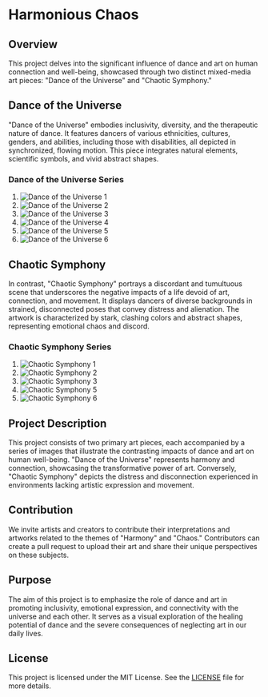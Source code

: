 # Harmonious Chaos

## Overview
This project delves into the significant influence of dance and art on human connection and well-being, showcased through two distinct mixed-media art pieces: "Dance of the Universe" and "Chaotic Symphony."

## Dance of the Universe
"Dance of the Universe" embodies inclusivity, diversity, and the therapeutic nature of dance. It features dancers of various ethnicities, cultures, genders, and abilities, including those with disabilities, all depicted in synchronized, flowing motion. This piece integrates natural elements, scientific symbols, and vivid abstract shapes.



### Dance of the Universe Series
1. ![Dance of the Universe 1](<images/DALL·E 2024-06-01 11.02.39 - A high-quality image of a mixed-media art piece titled 'Dance of the Universe,' showcasing diverse dancers from various backgrounds, cultures, and gen.webp>)
2. ![Dance of the Universe 2](<images/DALL·E 2024-06-01 11.04.03 - A high-quality image of a mixed-media art piece titled 'Dance of the Universe,' capturing the essence of inclusivity, diversity, and the interconnecte.webp>)
3. ![Dance of the Universe 3](<images/DALL·E 2024-06-01 11.08.09 - A high-quality image of a mixed-media art piece titled 'Dance of the Universe,' capturing the essence of inclusivity, diversity, and the healing power.webp>)
4. ![Dance of the Universe 4](<images/DALL·E 2024-06-01 11.25.19 - A high-quality image of a mixed-media art piece titled 'Harmonious Dance,' capturing the essence of inclusivity, diversity, and the healing power of d.webp>)
5. ![Dance of the Universe 5](<images/DALL·E 2024-06-01 11.25.26 - A high-quality image of a mixed-media art piece titled 'Harmonious Dance,' capturing the essence of inclusivity, diversity, and the healing power of d.webp>)
6. ![Dance of the Universe 6](<images/DALL·E 2024-06-01 10.31.20 - A vibrant mixed-media art piece titled 'Dance of the Soul,' combining elements of painting, collage, and dance. The artwork features abstract forms an.webp>)

## Chaotic Symphony
In contrast, "Chaotic Symphony" portrays a discordant and tumultuous scene that underscores the negative impacts of a life devoid of art, connection, and movement. It displays dancers of diverse backgrounds in strained, disconnected poses that convey distress and alienation. The artwork is characterized by stark, clashing colors and abstract shapes, representing emotional chaos and discord.


### Chaotic Symphony Series
1. ![Chaotic Symphony 1](<images/DALL·E 2024-06-01 11.02.20 - A high-quality image of a mixed-media art piece titled 'Chaotic Symphony,' portraying a dissonant and chaotic scene to represent the consequences of a.webp>)
2. ![Chaotic Symphony 2](<images/DALL·E 2024-06-01 11.02.29 - A high-quality image of a mixed-media art piece titled 'Chaotic Symphony,' portraying a dissonant and chaotic scene to represent the consequences of a.webp>)
3. ![Chaotic Symphony 3](<images/DALL·E 2024-06-01 11.13.10 - A high-quality image of a mixed-media art piece titled 'Chaotic Symphony,' portraying a world without the healthy connection to art, the universe, and.webp>)
4. ![Chaotic Symphony 5](<images/DALL·E 2024-06-01 11.21.21 - A high-quality image of a mixed-media art piece titled 'Chaotic Symphony,' portraying a dissonant and chaotic scene to represent the consequences of a.webp>)
5. ![Chaotic Symphony 6](<images/DALL·E 2024-06-01 11.25.09 - A high-quality image of a mixed-media art piece titled 'Chaotic Dissonance,' portraying a world without the healthy connection to art, the universe, a.webp>)

## Project Description
This project consists of two primary art pieces, each accompanied by a series of images that illustrate the contrasting impacts of dance and art on human well-being. "Dance of the Universe" represents harmony and connection, showcasing the transformative power of art. Conversely, "Chaotic Symphony" depicts the distress and disconnection experienced in environments lacking artistic expression and movement.

## Contribution
We invite artists and creators to contribute their interpretations and artworks related to the themes of "Harmony" and "Chaos." Contributors can create a pull request to upload their art and share their unique perspectives on these subjects.

## Purpose
The aim of this project is to emphasize the role of dance and art in promoting inclusivity, emotional expression, and connectivity with the universe and each other. It serves as a visual exploration of the healing potential of dance and the severe consequences of neglecting art in our daily lives.

## License
This project is licensed under the MIT License. See the [LICENSE](LICENSE) file for more details.
